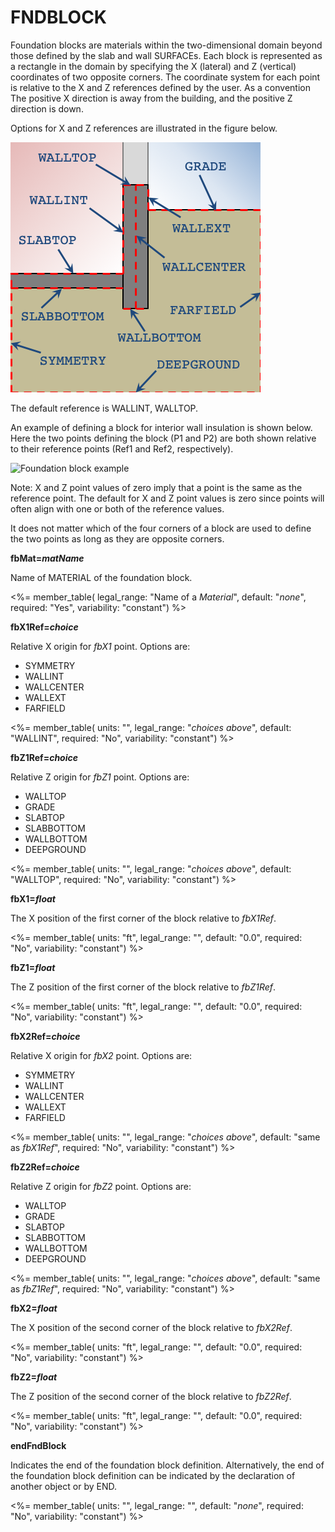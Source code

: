 # FNDBLOCK

Foundation blocks are materials within the two-dimensional domain beyond those defined by the slab and wall SURFACEs. Each block is represented as a rectangle in the domain by specifying the X (lateral) and Z (vertical) coordinates of two opposite corners. The coordinate system for each point is relative to the X and Z references defined by the user. As a convention The positive X direction is away from the building, and the positive Z direction is down.

Options for X and Z references are illustrated in the figure below.

![Foundation block references](media/fd_refs.png)

The default reference is WALLINT, WALLTOP.

An example of defining a block for interior wall insulation is shown below. Here the two points defining the block (P1 and P2) are both shown relative to their reference points (Ref1 and Ref2, respectively).

![Foundation block example](media/fd_block.png)

Note: X and Z point values of zero imply that a point is the same as the reference point. The default for X and Z point values is zero since points will often align with one or both of the reference values.

It does not matter which of the four corners of a block are used to define the two points as long as they are opposite corners.

**fbMat=*matName***

Name of MATERIAL of the foundation block.

<%= member_table(
  legal_range: "Name of a *Material*",
  default: "*none*",
  required: "Yes",
  variability: "constant") %>

**fbX1Ref=*choice***

Relative X origin for *fbX1* point. Options are:

- SYMMETRY
- WALLINT
- WALLCENTER
- WALLEXT
- FARFIELD

<%= member_table(
  units: "",
  legal_range: "*choices above*",
  default: "WALLINT",
  required: "No",
  variability: "constant") %>

**fbZ1Ref=*choice***

Relative Z origin for *fbZ1* point. Options are:

- WALLTOP
- GRADE
- SLABTOP
- SLABBOTTOM
- WALLBOTTOM
- DEEPGROUND

<%= member_table(
  units: "",
  legal_range: "*choices above*",
  default: "WALLTOP",
  required: "No",
  variability: "constant") %>

**fbX1=*float***

The X position of the first corner of the block relative to *fbX1Ref*.

<%= member_table(
  units: "ft",
  legal_range: "",
  default: "0.0",
  required: "No",
  variability: "constant") %>

**fbZ1=*float***

The Z position of the first corner of the block relative to *fbZ1Ref*.

<%= member_table(
  units: "ft",
  legal_range: "",
  default: "0.0",
  required: "No",
  variability: "constant") %>

**fbX2Ref=*choice***

Relative X origin for *fbX2* point. Options are:

- SYMMETRY
- WALLINT
- WALLCENTER
- WALLEXT
- FARFIELD

<%= member_table(
  units: "",
  legal_range: "*choices above*",
  default: "same as *fbX1Ref*",
  required: "No",
  variability: "constant") %>

**fbZ2Ref=*choice***

Relative Z origin for *fbZ2* point. Options are:

- WALLTOP
- GRADE
- SLABTOP
- SLABBOTTOM
- WALLBOTTOM
- DEEPGROUND

<%= member_table(
  units: "",
  legal_range: "*choices above*",
  default: "same as *fbZ1Ref*",
  required: "No",
  variability: "constant") %>

**fbX2=*float***

The X position of the second corner of the block relative to *fbX2Ref*.

<%= member_table(
  units: "ft",
  legal_range: "",
  default: "0.0",
  required: "No",
  variability: "constant") %>

**fbZ2=*float***

The Z position of the second corner of the block relative to *fbZ2Ref*.

<%= member_table(
  units: "ft",
  legal_range: "",
  default: "0.0",
  required: "No",
  variability: "constant") %>

**endFndBlock**

Indicates the end of the foundation block definition. Alternatively, the end of the foundation block definition can be indicated by the declaration of another object or by END.

<%= member_table(
  units: "",
  legal_range: "",
  default: "*none*",
  required: "No",
  variability: "constant")
  %>

